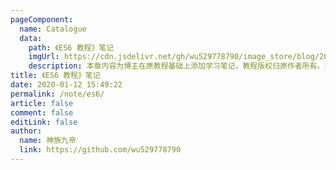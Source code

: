 ```yaml
---
pageComponent: 
  name: Catalogue
  data: 
    path: 《ES6 教程》笔记
    imgUrl: https://cdn.jsdelivr.net/gh/wu529778790/image_store/blog/20200112160453.png
    description: 本章内容为博主在原教程基础上添加学习笔记，教程版权归原作者所有。来源：<a href='https://es6.ruanyifeng.com/' target='_blank'>ES6教程</a>
title: 《ES6 教程》笔记
date: 2020-01-12 15:49:22
permalink: /note/es6/
article: false
comment: false
editLink: false
author: 
  name: 神族九帝
  link: https://github.com/wu529778790
---
```

